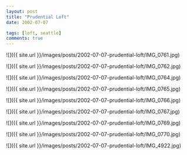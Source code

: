 ```yaml
---
layout: post
title: "Prudential Loft"
date: 2002-07-07

tags: [loft, seattle]
comments: true
---
```

![]({{ site.url }}/images/posts/2002-07-07-prudential-loft/IMG_0761.jpg)

![]({{ site.url }}/images/posts/2002-07-07-prudential-loft/IMG_0762.jpg)

![]({{ site.url }}/images/posts/2002-07-07-prudential-loft/IMG_0764.jpg)

![]({{ site.url }}/images/posts/2002-07-07-prudential-loft/IMG_0765.jpg)

![]({{ site.url }}/images/posts/2002-07-07-prudential-loft/IMG_0766.jpg)

![]({{ site.url }}/images/posts/2002-07-07-prudential-loft/IMG_0767.jpg)

![]({{ site.url }}/images/posts/2002-07-07-prudential-loft/IMG_0769.jpg)

![]({{ site.url }}/images/posts/2002-07-07-prudential-loft/IMG_0770.jpg)

![]({{ site.url }}/images/posts/2002-07-07-prudential-loft/IMG_4922.jpg)
